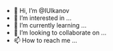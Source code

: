 - 👋 Hi, I’m @IUlkanov
- 👀 I’m interested in ...
- 🌱 I’m currently learning ...
- 💞️ I’m looking to collaborate on ...
- 📫 How to reach me ...

<!---
IUlkanov/IUlkanov is a ✨ special ✨ repository because its `README.md` (this file) appears on your GitHub profile.
You can click the Preview link to take a look at your changes.
--->
